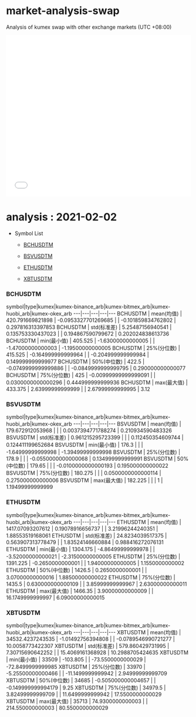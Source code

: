 # market-analysis-swap
Analysis of kumex swap with other exchange markets (UTC +08:00)

<iframe width="100%" height="440" src="./data.html" frameborder="no" border="0" scrolling="no"></iframe>

# analysis : 2021-02-02
* Symbol List

  * [BCHUSDTM](#bchusdtm)

  * [BSVUSDTM](#bsvusdtm)

  * [ETHUSDTM](#ethusdtm)

  * [XBTUSDTM](#xbtusdtm)


### BCHUSDTM

symbol|type|kumex|kumex-binance_arb|kumex-bitmex_arb|kumex-huobi_arb|kumex-okex_arb
---|---|---|---|---
BCHUSDTM | mean(均值) | 420.791669821898 | -0.0953327701269685 |  | -0.101859834762802 | 0.297816313397853
BCHUSDTM | std(标准差) | 5.25487156940541 | 0.135753330437023 |  | 0.194867590799672 | 0.202024838613736
BCHUSDTM | min(最小值) | 405.525 | -1.63000000000005 |  | -1.47000000000003 | -1.19500000000005
BCHUSDTM | 25%(分位数) | 415.525 | -0.164999999999964 |  | -0.204999999999984 | 0.149999999999977
BCHUSDTM | 50%(中位数) | 422.5 | -0.0749999999999886 |  | -0.0849999999999795 | 0.290000000000077
BCHUSDTM | 75%(分位数) | 425 | -0.00999999999999091 |  | 0.0300000000000296 | 0.444999999999936
BCHUSDTM | max(最大值) | 433.375 | 2.63999999999999 |  | 2.67999999999995 | 3.12


### BSVUSDTM

symbol|type|kumex|kumex-binance_arb|kumex-bitmex_arb|kumex-huobi_arb|kumex-okex_arb
---|---|---|---|---
BSVUSDTM | mean(均值) | 179.672912053968 |  |  | 0.0037394771788274 | 0.210934590483326
BSVUSDTM | std(标准差) | 0.961215295723399 |  |  | 0.112450354609744 | 0.124411199652684
BSVUSDTM | min(最小值) | 176.3 |  |  | -1.64999999999998 | -1.39499999999998
BSVUSDTM | 25%(分位数) | 178.9 |  |  | -0.0550000000000068 | 0.134999999999991
BSVUSDTM | 50%(中位数) | 179.65 |  |  | -0.0100000000000193 | 0.195000000000022
BSVUSDTM | 75%(分位数) | 180.275 |  |  | 0.0500000000000114 | 0.275000000000006
BSVUSDTM | max(最大值) | 182.225 |  |  | 1 | 1.19499999999999


### ETHUSDTM

symbol|type|kumex|kumex-binance_arb|kumex-bitmex_arb|kumex-huobi_arb|kumex-okex_arb
---|---|---|---|---
ETHUSDTM | mean(均值) | 1417.07093207612 | 0.19078916656737 |  | 3.21996244240351 | 1.88553519168061
ETHUSDTM | std(标准差) | 24.8234039517375 | 0.563907313778479 |  | 1.83524146660884 | 0.988416272076131
ETHUSDTM | min(最小值) | 1304.175 | -4.86499999999978 |  | -3.52000000000021 | -2.31500000000005
ETHUSDTM | 25%(分位数) | 1391.225 | -0.2650000000001 |  | 1.94000000000005 | 1.1550000000002
ETHUSDTM | 50%(中位数) | 1426.5 | 0.2650000000001 |  | 3.07000000000016 | 1.88500000000022
ETHUSDTM | 75%(分位数) | 1435.5 | 0.630000000000109 |  | 3.85999999999967 | 2.63000000000011
ETHUSDTM | max(最大值) | 1466.35 | 3.90000000000009 |  | 16.1749999999997 | 6.09000000000015


### XBTUSDTM

symbol|type|kumex|kumex-binance_arb|kumex-bitmex_arb|kumex-huobi_arb|kumex-okex_arb
---|---|---|---|---
XBTUSDTM | mean(均值) | 34532.4237243535 | -1.01492756394808 |  | -0.0789546990721277 | 10.0058773422307
XBTUSDTM | std(标准差) | 579.860429731995 | 7.30715690642252 |  | 15.4069161368928 | 10.2988705424635
XBTUSDTM | min(最小值) | 33509 | -103.805 |  | -73.5500000000029 | -72.8499999999985
XBTUSDTM | 25%(分位数) | 33970 | -5.25500000000466 |  | -11.1499999999942 | 2.94999999999709
XBTUSDTM | 50%(中位数) | 34685 | -0.505000000004657 |  | -0.149999999994179 | 9.25
XBTUSDTM | 75%(分位数) | 34979.5 | 3.82499999999709 |  | 11.6499999999942 | 17.5500000000029
XBTUSDTM | max(最大值) | 35713 | 74.9300000000003 |  | 214.550000000003 | 80.5500000000029

